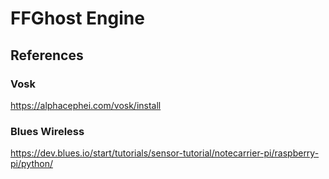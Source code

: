 # FFGhost Engine


## References
### Vosk
https://alphacephei.com/vosk/install

### Blues Wireless
https://dev.blues.io/start/tutorials/sensor-tutorial/notecarrier-pi/raspberry-pi/python/
